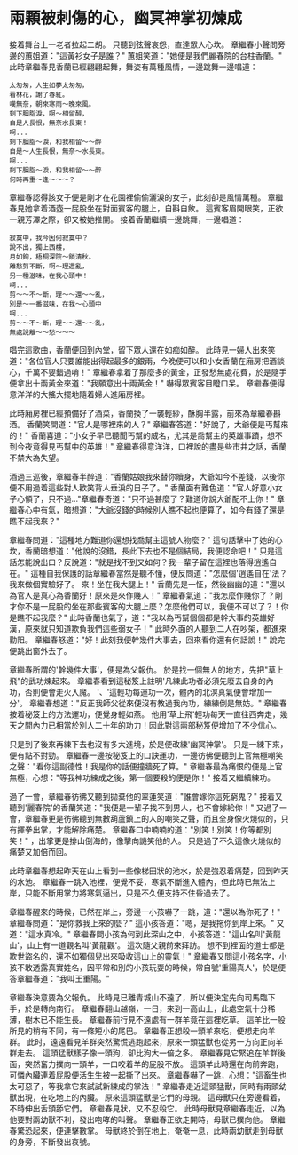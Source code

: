 # 兩顆被刺傷的心，幽冥神掌初煉成

接着舞台上一老者拉起二胡。 只聽到弦聲哀怨，直達眾人心坎。 章繼春小聲問旁邊的蕙姐道："這黃衫女子是誰？" 蕙姐笑道："她便是我們麗春院的台柱香蘭。" 此時章繼春見香蘭已經翩翩起舞，舞姿有萬種風情，一邊跳舞一邊唱道：

```text
太匆匆，人生如夢太匆匆，
看林花，謝了春紅。
嘆無奈，朝來寒雨～晚來風。
剩下胭脂淚，啊～相留醉，
自是人長恨，無奈水長東！
啊...
剩下胭脂～淚，和我相留～～醉
自是～人生長恨，無奈～水長東。
啊...
剩下胭脂～淚，和我相留～～醉
何時再重～逢～～～？
```

章繼春認得該女子便是剛才在花園裡偷偷灑淚的女子，此刻卻是風情萬種。 章繼春見她拿着酒壺一屁股坐在對面賓客的腿上，自斟自飲。 這賓客眉開眼笑，正欲一親芳澤之際，卻又被她推開。 接着香蘭繼續一邊跳舞，一邊唱道：

```text
寂寞中，我今因何寂寞中？
說不出，獨上西樓，
月如鉤，梧桐深院～鎖清秋。
離愁剪不斷，啊～理還亂，
另一種滋味，在我心頭中！
啊...
剪～～不～斷，理～～還～～亂，
別是～一番滋味，在我～心頭中
啊...
剪～～不～斷，理～～還～～亂，
無處說離～～愁～～～
```

唱完這歌曲，香蘭便回到內堂，留下眾人還在如痴如醉。 此時見一婦人出來笑道："各位官人只要誰能出得起最多的銀兩，今晚便可以和小女香蘭在廂房把酒談心，千萬不要錯過唷！" 章繼春拿着了那麼多的黃金，正發愁無處花費，於是隨手便拿出十兩黃金來道："我願意出十兩黃金！" 嚇得眾賓客目瞪口呆。 章繼春便得意洋洋的大搖大擺地隨着婦人進廂房裡。

此時廂房裡已經預備好了酒菜，香蘭換了一襲輕紗，酥胸半露，前來為章繼春斟酒。 香蘭笑問道："官人是哪裡來的人？" 章繼春答道："好說了，大爺便是丐幫來的！" 香蘭喜道："小女子早已聽聞丐幫的威名，尤其是喬幫主的英雄事蹟，想不到今夜竟得見丐幫中的英雄！" 章繼春得意洋洋，口裡說的盡是些市井之話，香蘭不禁大為失望。

酒過三巡後，章繼春半醉道："香蘭姑娘我來替你贖身，大爺如今不差錢，以後你便不用過着這些對人歡笑背人垂淚的日子了。" 香蘭面有難色道："官人好意小女子心領了，只不過..."章繼春奇道："只不過甚麼了？難道你說大爺配不上你！" 章繼春心中有氣，暗想道："大爺沒錢的時候別人瞧不起也便算了，如今有錢了還是瞧不起我來？"

章繼春問道："這種地方難道你還想找喬幫主這號人物麼？" 這句話擊中了她的心坎，香蘭暗想道："他說的沒錯，長此下去也不是個結局，我便認命吧！" 只是這話怎能說出口？反說道："就是找不到又如何？我一輩子留在這裡也落得逍遙自在。" 這種自我保護的話章繼春當然是聽不懂，便反問道："怎麼個'逍遙自在'法？我來做個實驗好了。 來！坐在我大腿上！" 香蘭先是一怔，然後幽幽的道："還以為官人是真心為香蘭好！原來是來作賤人！" 章繼春氣道："我怎麼作賤你了？剛才你不是一屁股的坐在那些賓客的大腿上麼？怎麼他們可以，我便不可以了？！你是瞧不起我麼？" 此時香蘭也氣了，道："我以為丐幫個個都是幹大事的英雄好漢，原來就只知道欺負我們這些弱女子！" 此時外面的人聽到二人在吵架，都進來勸阻。 章繼春怒道："好！此刻我便幹幾件大事去，回來看你還有何話說！" 說完便跳出窗外去了。

章繼春所謂的'幹幾件大事'，便是為父報仇。 於是找一個無人的地方，先把"草上飛"的武功煉起來。 章繼春看到這秘笈上註明'凡練此功者必須先廢去自身的內功，否則便會走火入魔。 '、'這輕功每運功一次，體內的北溟真氣便會增加一分'。 章繼春想道："反正我師父從來便沒有教過我內功，練練倒是無妨。" 章繼春按着秘笈上的方法運功，便覺身輕如燕。 他用'草上飛'輕功每天一直往西奔走，幾天之間內力已相當於別人二十年的功力！因此對這兩部秘笈便增加了不少信心。

只是到了後來再練下去也沒有多大進境，於是便改練'幽冥神掌'。 只是一練下來，便有點不對勁。 章繼春一邊按秘笈上的口訣運功，一邊彷彿便聽到上官無極嘲笑之聲："看你這副德性！我是你的話便撞牆死了算。" 章繼春最為痛恨的便是上官無極，心想："等我神功練成之後，第一個要殺的便是你！" 接着又繼續練功。

過了一會，章繼春彷彿又聽到拋棄他的翠蓮笑道："誰會嫁你這死窮鬼？" 接着又聽到'麗春院'的香蘭笑道："我便是一輩子找不到男人，也不會嫁給你！" 又過了一會，章繼春更是彷彿聽到無數葫蘆鎮上的人的嘲笑之聲，而且全身像火燒似的，只有揮拳出掌，才能解除痛楚。 章繼春口中喃喃的道："別笑！別笑！你等都別笑！" ，出掌更是排山倒海的，像擊向譏笑他的人。 只是過了不久這像火燒似的痛楚又加倍而回。

此時章繼春想起昨天在山上看到一些像梯田狀的池水，於是強忍着痛楚，回到昨天的水池。 章繼春一跳入池裡，便覺不妥，寒氣不斷進入體內，但此時已無法上岸，只能不斷用掌力將寒氣逼出，只是不久便支持不住昏過去了。

章繼春醒來的時候，已然在岸上，旁邊一小孩嚇了一跳，道："還以為你死了！" 章繼春問道："是你救我上來的麼？" 這小孩答道："嗯，是我拖你到岸上來。" 又道："這水真冷。" 章繼春問小孩為何到此深山之中，小孩答道："這山名叫'黃龍山'，山上有一道觀名叫'黃龍觀'。 這次隨父親前來拜訪。 想不到裡面的道士都是欺世盜名的，還不如獨個兒出來吸收這山上的靈氣！" 章繼春又問這小孩名字，小孩不敢透露真實姓名，因平常和別的小孩玩耍的時候，常自號'重陽真人'，於是便答章繼春道："我叫王重陽。"

章繼春決意要為父報仇。 此時見已離青城山不遠了，所以便決定先向司馬臨下手，於是轉向南行。 章繼春翻山越嶺，一日，來到一高山上，此處空氣十分稀薄，樹木已不能生長。 章繼春前行見不遠處有一群羊竟在這裡吃草。 這羊比一般所見的稍有不同，有一條短小的尾巴。 章繼春正想殺一頭羊來吃，便想走向羊群。 此时，遠遠看見羊群突然驚慌逃跑起來，原來一頭猛獸也從另一方向正向羊群走去。 這頭猛獸樣子像一頭狗，卻比狗大一倍之多。 章繼春見它緊追在羊群後面，突然奮力撲向一頭羊，一口咬着羊的屁股不放。 這頭羊此時還在向前奔跑，可憐內臟連着屁股便活生生被一起撕了出來。 章繼春嚇了一跳，心想："這畜生也太可惡了，等我拿它來試試新練成的掌法！" 章繼春走近這頭猛獸，同時有兩頭幼獸出現，在吃地上的內臟。 原來這頭猛獸是它們的母親。 這母獸只在旁邊看着，不時伸出舌頭舔它們。 章繼春見狀，又不忍殺它。 此時母獸見章繼春走近，以為他要對兩幼獸不利，發出咆哮的叫聲。 章繼春正欲走開時，母獸已撲向他。 章繼春驚恐起來，便連擊數掌。 母獸終於倒在地上，奄奄一息，此時兩幼獸走到母獸的身旁，不斷發出哀號。

